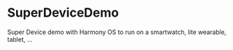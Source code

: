 # SuperDeviceDemo

Super Device demo with Harmony OS to run on a smartwatch, lite wearable, tablet, ...